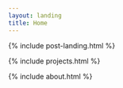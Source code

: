 ```yaml
---
layout: landing
title: Home
---
```


{% include post-landing.html %}

{% include projects.html %}

{% include about.html %}
